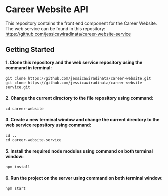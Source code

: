# Career Website API
This repository contains the front end component for the Career Website. The web service can be found in this repository: https://github.com/jessicawiradinata/career-website-service
## Getting Started
#### 1. Clone this repository and the web service repository using the command in terminal:
```
git clone https://github.com/jessicawiradinata/career-website.git
git clone https://github.com/jessicawiradinata/career-website-service.git
```
#### 2. Change the current directory to the file repository using command:
```
cd career-website
```
#### 3. Create a new terminal window and change the current directory to the web service repository using command:
```
cd ..
cd career-website-service
```
#### 5. Install the required node modules using command on both terminal window:
```
npm install
```
#### 6. Run the project on the server using command on both terminal window:
 ```
 npm start
 ```
